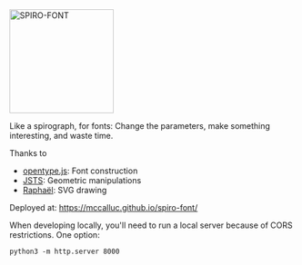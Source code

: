 <img width="183" alt="SPIRO-FONT" src="https://user-images.githubusercontent.com/730388/151907055-96ea0a27-9fa9-444d-a6f2-22210025a72b.png">

Like a spirograph, for fonts: Change the parameters, make something interesting, and waste time.

Thanks to 
- [opentype.js](https://github.com/staff-code/opentype.js#readme): Font construction
- [JSTS](https://github.com/bjornharrtell/jsts): Geometric manipulations
- [Raphaël](https://dmitrybaranovskiy.github.io/raphael/): SVG drawing

Deployed at: https://mccalluc.github.io/spiro-font/

When developing locally, you'll need to run a local server because of CORS restrictions. One option:
```
python3 -m http.server 8000
```
